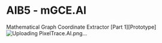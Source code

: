 # AIB5 - mGCE.AI 
Mathematical Graph Coordinate Extractor [Part 1][Prototype]
![Uploading PixelTrace.AI.png…]()
